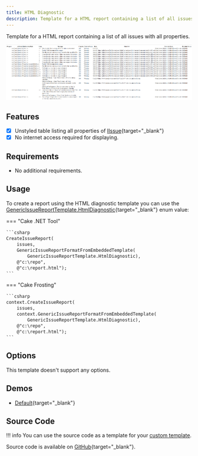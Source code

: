 ```yaml
---
title: HTML Diagnostic
description: Template for a HTML report containing a list of all issues with all properties.
---
```


Template for a HTML report containing a list of all issues with all properties.

![HTML Diagnostic](htmldiagnostic01.png "HTML Diagnostic")

## Features

- [x] Unstyled table listing all properties of [IIssue](https://cakebuild.net/api/Cake.Issues/IIssue/){target="_blank"}
- [x] No internet access required for displaying.

## Requirements

* No additional requirements.

## Usage

To create a report using the HTML diagnostic template you can use the
[GenericIssueReportTemplate.HtmlDiagnostic](https://cakebuild.net/api/Cake.Issues.Reporting.Generic/GenericIssueReportTemplate/4F88BD05){target="_blank"}
enum value:

=== "Cake .NET Tool"

    ```csharp
    CreateIssueReport(
        issues,
        GenericIssueReportFormatFromEmbeddedTemplate(
            GenericIssueReportTemplate.HtmlDiagnostic),
        @"c:\repo",
        @"c:\report.html");
    ```

=== "Cake Frosting"

    ```csharp
    context.CreateIssueReport(
        issues,
        context.GenericIssueReportFormatFromEmbeddedTemplate(
            GenericIssueReportTemplate.HtmlDiagnostic),
        @"c:\repo",
        @"c:\report.html");
    ```

## Options

This template doesn't support any options.

## Demos

* [Default](htmldiagnostic-demo-default.html){target="_blank"}

## Source Code

!!! info
    You can use the source code as a template for your [custom template].

Source code is available on [GitHub](https://github.com/cake-contrib/Cake.Issues.Reporting.Generic/blob/develop/src/Cake.Issues.Reporting.Generic/Templates/Diagnostic.cshtml){target="_blank"}.

[custom template]: ../examples/custom-template.md
